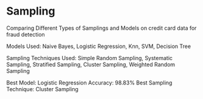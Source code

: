 # Sampling
Comparing Different Types of Samplings and Models on credit card data for fraud detection

Models Used: Naive Bayes, Logistic Regression, Knn, SVM, Decision Tree

Sampling Techniques Used: Simple Random Sampling, Systematic Sampling, Stratified Sampling, Cluster Sampling, Weighted Random Sampling

Best Model: Logistic Regression
Accuracy: 98.83%
Best Sampling Technique: Cluster Sampling
